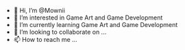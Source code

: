 - 👋 Hi, I’m @Mownii
- 👀 I’m interested in Game Art and Game Development
- 🌱 I’m currently learning  Game Art and Game Development
- 💞️ I’m looking to collaborate on ...
- 📫 How to reach me ...

<!---
Mownii/Mownii is a ✨ special ✨ repository because its `README.md` (this file) appears on your GitHub profile.
You can click the Preview link to take a look at your changes.
--->
